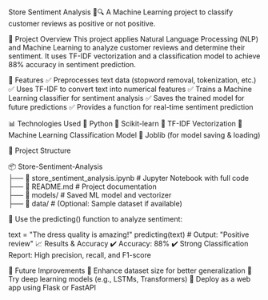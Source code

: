 Store Sentiment Analysis 🛒🔍
A Machine Learning project to classify customer reviews as positive or not positive.

📌 Project Overview
This project applies Natural Language Processing (NLP) and Machine Learning to analyze customer reviews and determine their sentiment. It uses TF-IDF vectorization and a classification model to achieve 88% accuracy in sentiment prediction.

🚀 Features
✅ Preprocesses text data (stopword removal, tokenization, etc.)
✅ Uses TF-IDF to convert text into numerical features
✅ Trains a Machine Learning classifier for sentiment analysis
✅ Saves the trained model for future predictions
✅ Provides a function for real-time sentiment prediction

📊 Technologies Used
🔹 Python
🔹 Scikit-learn
🔹 TF-IDF Vectorization
🔹 Machine Learning Classification Model
🔹 Joblib (for model saving & loading)

📂 Project Structure

📦 Store-Sentiment-Analysis  
├── 📄 store_sentiment_analysis.ipynb  # Jupyter Notebook with full code  
├── 📄 README.md  # Project documentation  
├── 📂 models/  # Saved ML model and vectorizer  
├── 📂 data/  # (Optional: Sample dataset if available)  



📂 Use the predicting() function to analyze sentiment:


text = "The dress quality is amazing!"
predicting(text)  # Output: "Positive review"
📈 Results & Accuracy
✔️ Accuracy: 88%
✔️ Strong Classification Report: High precision, recall, and F1-score

📜 Future Improvements
🔹 Enhance dataset size for better generalization
🔹 Try deep learning models (e.g., LSTMs, Transformers)
🔹 Deploy as a web app using Flask or FastAPI
